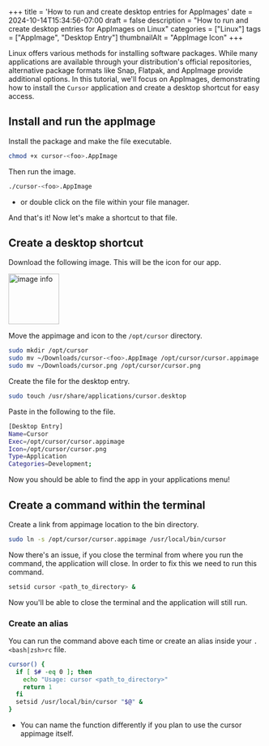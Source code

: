 +++
title = 'How to run and create desktop entries for AppImages'
date = 2024-10-14T15:34:56-07:00
draft = false
description = "How to run and create desktop entries for AppImages on Linux"
categories = ["Linux"]
tags = ["AppImage", "Desktop Entry"]
thumbnailAlt = "AppImage Icon"
+++

Linux offers various methods for installing software packages. While many
applications are available through your distribution's official repositories,
alternative package formats like Snap, Flatpak, and AppImage provide additional
options. In this tutorial, we'll focus on AppImages, demonstrating how to
install the `Cursor` application and create a desktop shortcut for easy access.

## Install and run the appImage

Install the package and make the file executable.

```bash
chmod +x cursor-<foo>.AppImage
```

Then run the image.

```bash
./cursor-<foo>.AppImage
```

- or double click on the file within your file manager.

And that's it! Now let's make a shortcut to that file.

## Create a desktop shortcut

Download the following image. This will be the icon for our app.

<img src="./img/cursor.png" alt="image info" width="100" />

Move the appimage and icon to the `/opt/cursor` directory.

```bash
sudo mkdir /opt/cursor
sudo mv ~/Downloads/cursor-<foo>.AppImage /opt/cursor/cursor.appimage
sudo mv ~/Downloads/cursor.png /opt/cursor/cursor.png
```

Create the file for the desktop entry.

```bash
sudo touch /usr/share/applications/cursor.desktop
```

Paste in the following to the file.

```bash
[Desktop Entry]
Name=Cursor
Exec=/opt/cursor/cursor.appimage
Icon=/opt/cursor/cursor.png
Type=Application
Categories=Development;
```

Now you should be able to find the app in your applications menu!

## Create a command within the terminal

Create a link from appimage location to the bin directory.

```bash
sudo ln -s /opt/cursor/cursor.appimage /usr/local/bin/cursor
```

Now there's an issue, if you close the terminal from where you run the command,
the application will close. In order to fix this we need to run this command.

```bash
setsid cursor <path_to_directory> &
```

Now you'll be able to close the terminal and the application will still run.

### Create an alias

You can run the command above each time or create an alias inside your
`.<bash|zsh>rc` file.

```bash
cursor() {
  if [ $# -eq 0 ]; then
    echo "Usage: cursor <path_to_directory>"
    return 1
  fi
  setsid /usr/local/bin/cursor "$@" &
}
```

- You can name the function differently if you plan to use the cursor appimage
  itself.
